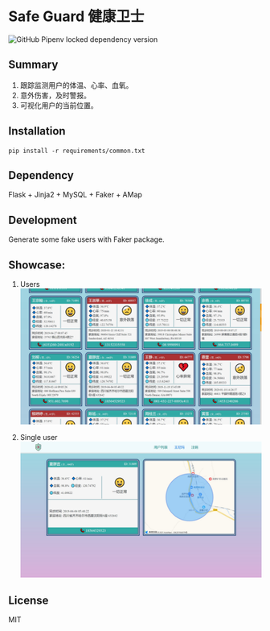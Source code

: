 # Safe Guard 健康卫士

![GitHub Pipenv locked dependency version](https://img.shields.io/github/pipenv/locked/dependency-version/metabolize/rq-dashboard-on-heroku/flask?style=plastic)

## Summary
1. 跟踪监测用户的体温、心率、血氧。
2. 意外伤害，及时警报。
3. 可视化用户的当前位置。

## Installation
```angular2html
pip install -r requirements/common.txt
```

## Dependency
Flask + Jinja2 + MySQL + Faker + AMap

## Development
Generate some fake users with Faker package.

## Showcase:
1. Users ![Users](test/Users.jpg)

2. Single user ![Single user](test/SingleUser.jpg)

## License
MIT
